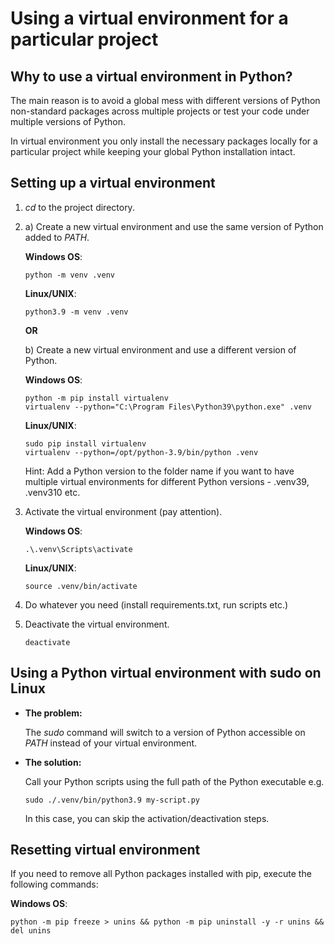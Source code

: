 Using a virtual environment for a particular project
=======================================================

Why to use a virtual environment in Python?
-------------------------------------------

The main reason is to avoid a global mess with different versions of Python non-standard packages across multiple projects or test your code under multiple versions of Python.

In virtual environment you only install the necessary packages locally for a particular project while keeping your global Python installation intact.


Setting up a virtual environment
--------------------------------

1. _cd_ to the project directory.
2. a) Create a new virtual environment and use the same version of Python added to _PATH_.

    __Windows OS__:
    ```shell
    python -m venv .venv
    ```

    __Linux/UNIX__:
    ```shell
    python3.9 -m venv .venv
    ```

    __OR__

    b) Create a new virtual environment and use a different version of Python.

    __Windows OS__:
    ```shell
    python -m pip install virtualenv
    virtualenv --python="C:\Program Files\Python39\python.exe" .venv
    ```

    __Linux/UNIX__:
    ```shell
    sudo pip install virtualenv
    virtualenv --python=/opt/python-3.9/bin/python .venv
    ```
    
    Hint: Add a Python version to the folder name if you want to have multiple virtual environments for different Python versions - .venv39, .venv310 etc.

3. Activate the virtual environment (pay attention).

    __Windows OS__:
    ```shell
    .\.venv\Scripts\activate
    ```

    __Linux/UNIX__:
    ```shell
    source .venv/bin/activate
    ```

4. Do whatever you need (install requirements.txt, run scripts etc.)
5. Deactivate the virtual environment.
    ```shell
    deactivate
    ```

Using a Python virtual environment with sudo on Linux
-----------------------------------------------------

* __The problem:__

    The _sudo_ command will switch to a version of Python accessible on _PATH_ instead of your virtual environment.


* __The solution:__

    Call your Python scripts using the full path of the Python executable e.g.
    ```shell
    sudo ./.venv/bin/python3.9 my-script.py
    ```

    In this case, you can skip the activation/deactivation steps.
    
Resetting virtual environment
-----------------------------

If you need to remove all Python packages installed with pip, execute the following commands:

__Windows OS__:
```shell
python -m pip freeze > unins && python -m pip uninstall -y -r unins && del unins
```
